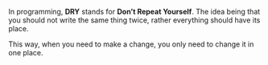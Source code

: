 In programming, __DRY__ stands for __Don’t Repeat Yourself__. The idea being
that you should not write the same thing twice, rather everything should have
its place.

This way, when you need to make a change, you only need to change it in one
place.
